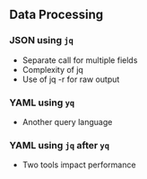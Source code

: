 ## Data Processing

<i class="fa fa-solid fa-file-brackets-curly fa-4x"></i> <!-- .element: style="float: right;" -->

### JSON using `jq`

- Separate call for multiple fields
- Complexity of jq
- Use of jq -r for raw output

### YAML using `yq`

- Another query language

### YAML using `jq` after `yq`

- Two tools impact performance